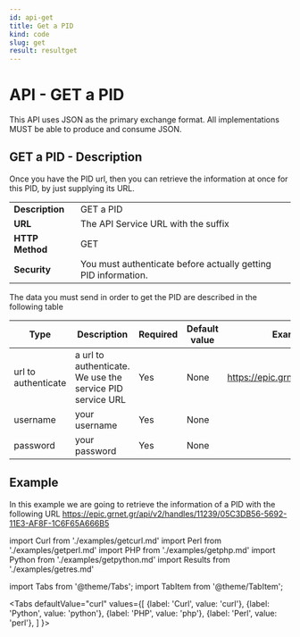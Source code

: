 ```yaml
---
id: api-get
title: Get a PID
kind: code
slug: get
result: resultget
---
```


# API - GET a PID

This API uses JSON as the primary exchange format. All implementations MUST be able to produce and consume JSON.

## GET a PID - Description
Once you have the PID url, then you can retrieve the information at once for this PID, by just supplying its URL. 

|                 |                             |
| --------------- | --------------------------- |
| **Description** | GET a PID |
| **URL**         | The  API Service URL with the suffix |
| **HTTP Method** | GET                         |
| **Security**    | You must authenticate before actually getting PID information. |

The data you must send in order to get the PID are described in the following table 

Type | Description | Required | Default value | Example value |
------|-------------|----------|---------------|---------------|
url to authenticate | a url to authenticate. We use the service PID service URL | Yes | None |  https://epic.grnet.gr/api/v2/handles/ |
username | your username | Yes |None| |
password | your password | Yes |None| |

## Example

In this example we are going to retrieve the information of a PID with the following URL https://epic.grnet.gr/api/v2/handles/11239/05C3DB56-5692-11E3-AF8F-1C6F65A666B5


import Curl     from './examples/getcurl.md'
import Perl     from './examples/getperl.md'
import PHP      from './examples/getphp.md'
import Python   from './examples/getpython.md'
import Results  from './examples/getres.md'


import Tabs from '@theme/Tabs';
import TabItem from '@theme/TabItem';

<Tabs
  defaultValue="curl"
  values={[
    {label: 'Curl',     value: 'curl'},
    {label: 'Python',   value: 'python'},
    {label: 'PHP',      value: 'php'},
    {label: 'Perl',     value: 'perl'},
  ]
}>
<TabItem value="curl">

<Curl />

</TabItem>
<TabItem value="python">

<Python />

</TabItem>
<TabItem value="php">

<PHP />

</TabItem>
<TabItem value="perl">

<Perl />

</TabItem>
</Tabs>


<Results />




